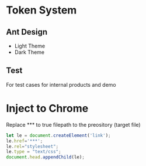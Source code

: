 # Token System

## Ant Design
* Light Theme
* Dark Theme

## Test
For test cases for internal products and demo

# Inject to Chrome 
Replace *** to true filepath to the preository (target file)

```js
let le = document.createElement('link');
le.href='***';
le.rel="stylesheet";
le.type = "text/css";
document.head.appendChild(le);
```